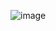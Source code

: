 ![image](https://user-images.githubusercontent.com/81195215/234710962-0cd34a8b-f617-4895-9cec-557bd42a0e55.png)

